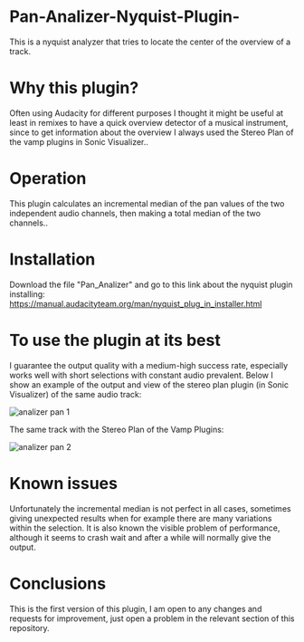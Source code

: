 # Pan-Analizer-Nyquist-Plugin-
This is a nyquist analyzer that tries to locate the center of the overview of a track.
# Why this plugin?
Often using Audacity for different purposes I thought it might be useful at least in remixes to have a quick overview detector of a musical instrument, since to get information about the overview I always used the Stereo Plan of the vamp plugins in Sonic Visualizer.. 
# Operation 
This plugin calculates an incremental median of the pan values of the two independent audio channels, then making a total median of the two channels.. 
# Installation
Download the file "Pan_Analizer" and go to this link about the nyquist plugin installing: https://manual.audacityteam.org/man/nyquist_plug_in_installer.html
# To use the plugin at its best
I guarantee the output quality with a medium-high success rate, especially works well with short selections with constant audio prevalent. Below I show an example of the output and view of the stereo plan plugin (in Sonic Visualizer) of the same audio track:

![analizer pan 1](https://github.com/user-attachments/assets/cfdc383d-bed2-4113-b148-fc230472dd09)

The same track with the Stereo Plan of the Vamp Plugins:

![analizer pan 2](https://github.com/user-attachments/assets/c3dbcafa-44db-4a99-957a-b298b7f056d2)

# Known issues 
Unfortunately the incremental median is not perfect in all cases, sometimes giving unexpected results when for example there are many variations within the selection. It is also known the visible problem of performance, although it seems to crash wait and after a while will normally give the output.
# Conclusions
This is the first version of this plugin, I am open to any changes and requests for improvement, just open a problem in the relevant section of this repository.
